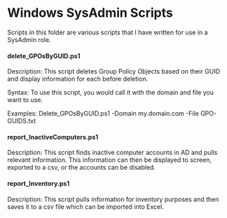 Windows SysAdmin Scripts
======

Scripts in this folder are various scripts that I have written for use in a SysAdmin role.


#### delete_GPOsByGUID.ps1 ####

Description:  This script deletes Group Policy Objects based on their GUID and display information for each before deletion.

Syntax:  To use this script, you would call it with the domain and file you want to use.

Examples:  Delete_GPOsByGUID.ps1 -Domain my.domain.com -File GPO-GUIDS.txt



#### report_InactiveComputers.ps1 ####

Description:  This script finds inactive computer accounts in AD and pulls relevant information.  This information can then be displayed to screen, exported to a csv, or the accounts can be disabled.



#### report_Inventory.ps1 ####

Description:  This script pulls information for inventory purposes and then saves it to a csv file which can be imported into Excel.